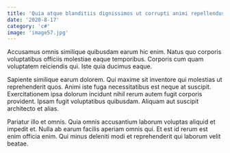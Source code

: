 ```yaml
---
title: 'Quia atque blanditiis dignissimos ut corrupti animi repellendus inventore.'
date: '2020-8-17'
category: 'c#'
image: 'image57.jpg'
---
```


Accusamus omnis similique quibusdam earum hic enim. Natus quo corporis voluptatibus officiis molestiae eaque temporibus. Corporis cum quam voluptatem reiciendis qui. Iste quia ducimus eaque.
 Sapiente similique earum dolorem. Qui maxime sit inventore qui molestias ut reprehenderit quos. Animi iste fuga necessitatibus est neque at suscipit. Exercitationem ipsa dolorum incidunt nihil rerum autem fugit corporis provident. Ipsam fugit voluptatibus quibusdam. Aliquam aut suscipit architecto et alias.
 Pariatur illo et omnis. Quia omnis accusantium laborum voluptas aliquid et impedit et. Nulla ab earum facilis aperiam omnis qui. Et est id rerum est enim officia enim. Qui minus deleniti modi et reprehenderit qui laborum velit beatae.
